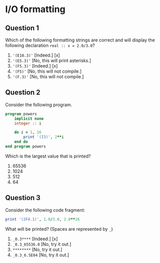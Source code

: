 # I/O formatting

## Question 1

Which of the following formatting strings are correct and will display the following declaration `real :: x = 2.0/3.0`?
1. `'(E10.3)'` [Indeed.] [x]
1. `'(E5.3)'` [No, this will print asterisks.]
1. `'(F5.3)'` [Indeed.] [x]
1. `'(F5)'` [No, this will not compile.]
1. `'(F.3)'` [No, this will not compile.]


## Question 2

Consider the following program.
~~~~fortran
program powers
    implicit none
    integer :: i

    do i = 1, 16
        print '(I3)', 2**i
    end do
end program powers
~~~~
Which is the largest value that is printed?
1. 65536
1. 1024
1. 512
1. 64


## Question 3
Consider the following code fragment:
~~~~fortran
print '(2F4.1)', 1.0/3.0, 2.0**16
~~~~
What will be printed?  (Spaces are represented by `_`)
1. `_0.3****` [Indeed.] [x]
1. `_0.3_65536.0` [No, try it out.]
1. `********` [No, try it out.]
1. `_0.3_6.5E04` [No, try it out.]
